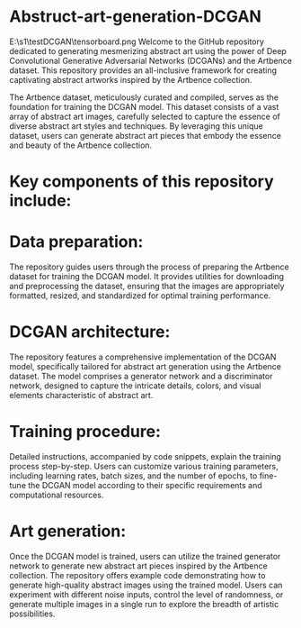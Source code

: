 # Abstruct-art-generation-DCGAN

E:\s1\testDCGAN\tensorboard.png
Welcome to the GitHub repository dedicated to generating mesmerizing abstract art using the power of Deep Convolutional Generative Adversarial Networks (DCGANs) and the Artbence dataset. This repository provides an all-inclusive framework for creating captivating abstract artworks inspired by the Artbence collection.

The Artbence dataset, meticulously curated and compiled, serves as the foundation for training the DCGAN model. This dataset consists of a vast array of abstract art images, carefully selected to capture the essence of diverse abstract art styles and techniques. By leveraging this unique dataset, users can generate abstract art pieces that embody the essence and beauty of the Artbence collection.

# Key components of this repository include:

# Data preparation:
The repository guides users through the process of preparing the Artbence dataset for training the DCGAN model. It provides utilities for downloading and preprocessing the dataset, ensuring that the images are appropriately formatted, resized, and standardized for optimal training performance.

# DCGAN architecture:
The repository features a comprehensive implementation of the DCGAN model, specifically tailored for abstract art generation using the Artbence dataset. The model comprises a generator network and a discriminator network, designed to capture the intricate details, colors, and visual elements characteristic of abstract art.

# Training procedure:
Detailed instructions, accompanied by code snippets, explain the training process step-by-step. Users can customize various training parameters, including learning rates, batch sizes, and the number of epochs, to fine-tune the DCGAN model according to their specific requirements and computational resources.

# Art generation:
Once the DCGAN model is trained, users can utilize the trained generator network to generate new abstract art pieces inspired by the Artbence collection. The repository offers example code demonstrating how to generate high-quality abstract images using the trained model. Users can experiment with different noise inputs, control the level of randomness, or generate multiple images in a single run to explore the breadth of artistic possibilities.
